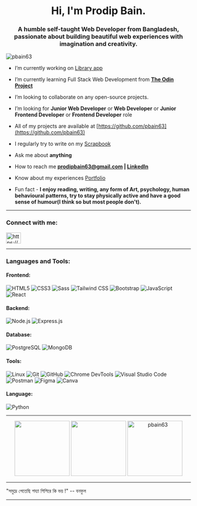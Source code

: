<h1 align="center">Hi, I'm Prodip Bain.</h1>
<h3 align="center">A humble self-taught Web Developer from Bangladesh, passionate about building beautiful web experiences with imagination and creativity.</h3>

<p align="left"> <img src="https://komarev.com/ghpvc/?username=pbain63&label=Profile%20views&color=0e75b6&style=flat" alt="pbain63" /> </p>

<!-- <p align="left"> <a href="https://github.com/ryo-ma/github-profile-trophy"><img src="https://github-profile-trophy.vercel.app/?username=pbain63" alt="pbain63" /></a> </p> -->

- I’m currently working on [Library app](https://pbain63.github.io/Project_Library/)

- I’m currently learning Full Stack Web Development from [**The Odin Project**](https://www.theodinproject.com/)

- I’m looking to collaborate on any open-source projects.

- I’m looking for **Junior Web Developer** or **Web Developer** or **Junior Frontend Developer** or **Frontend Developer** role

- All of my projects are available at [https://github.com/pbain63](https://github.com/pbain63)

- I regularly try to write on my [Scrapbook](Scrapbook)

- Ask me about **anything**

- How to reach me **prodipbain63@gmail.com | [LinkedIn](https://www.linkedin.com/in/prodipbain/)**

- Know about my experiences [Portfolio](https://pbain63.github.io/portfolio)
<!-- [https://pbain63.github.io/portfolio/assets/resume/Prodip_Bain_Resume.pdf](https://pbain63.github.io/portfolio/assets/resume/Prodip_Bain_Resume.pdf) -->

- Fun fact - **I enjoy reading, writing, any form of Art, psychology, human behavioural patterns, try to stay physically active and have a good sense of humour(I think so but most people don't).**

---

<h3 align="left">Connect with me:</h3>
<p align="left">
<a href="https://www.linkedin.com/in/prodipbain" target="blank"><img align="center" src="https://raw.githubusercontent.com/rahuldkjain/github-profile-readme-generator/master/src/images/icons/Social/linked-in-alt.svg" alt="https://www.linkedin.com/in/prodipbain" height="30" width="40" /></a>
</p>

---

<h3 align="left">Languages and Tools:</h3>

#### Frontend:

![HTML5](https://img.shields.io/badge/HTML5-E34F26?style=flat&logo=html5&logoColor=white) ![CSS3](https://img.shields.io/badge/CSS3-1572B6?style=flat&logo=css3&logoColor=white) ![Sass](https://img.shields.io/badge/Sass-CC6699?style=flat&logo=sass&logoColor=white) ![Tailwind CSS](https://img.shields.io/badge/TailwindCSS-06B6D4?style=flat&logo=tailwind-css&logoColor=white) ![Bootstrap](https://img.shields.io/badge/Bootstrap-7952B3?style=flat&logo=bootstrap&logoColor=white) ![JavaScript](https://img.shields.io/badge/JavaScript-F7DF1E?style=flat&logo=javascript&logoColor=black) ![React](https://img.shields.io/badge/React-20232A?style=flat&logo=react&logoColor=61DAFB)

#### Backend:

![Node.js](https://img.shields.io/badge/Nodejs-339933?style=flat&logo=node-dot-js&logoColor=white) ![Express.js](https://img.shields.io/badge/Express-grey?style=flat&logo=express&logoColor=black)

#### Database:

![PostgreSQL](https://img.shields.io/badge/PostgreSQL-336791?style=flat&logo=postgresql&logoColor=white) ![MongoDB](https://img.shields.io/badge/MongoDB-47A248?style=flat&logo=mongodb&logoColor=white)

#### Tools:

![Linux](https://img.shields.io/badge/Linux-FCC624?style=flat&logo=linux&logoColor=black) ![Git](https://img.shields.io/badge/Git-F05032?style=flat&logo=git&logoColor=white) ![GitHub](https://img.shields.io/badge/GitHub-181717?style=flat&logo=github&logoColor=white) ![Chrome DevTools](https://img.shields.io/badge/Chrome_DevTools-4285F4?style=flat&logo=google-chrome&logoColor=white) ![Visual Studio Code](https://img.shields.io/badge/VS_Code-007ACC?style=flat&logo=visual-studio-code&logoColor=white) ![Postman](https://img.shields.io/badge/Postman-FF6C37?style=flat&logo=postman&logoColor=white) ![Figma](https://img.shields.io/badge/Figma-F24E1E?style=flat&logo=figma&logoColor=white) ![Canva](https://img.shields.io/badge/Canva-00C4CC?style=flat&logo=canva&logoColor=white)


#### Language:

![Python](https://img.shields.io/badge/Python-3776AB?style=flat&logo=python&logoColor=white)

<!-- <p align="left"><a href="https://www.w3.org/html/" target="_blank" rel="noreferrer"> <img src="https://raw.githubusercontent.com/devicons/devicon/master/icons/html5/html5-original-wordmark.svg" alt="html5" width="40" height="40"/> </a> <a href="https://www.w3schools.com/css/" target="_blank" rel="noreferrer"> <img src="https://raw.githubusercontent.com/devicons/devicon/master/icons/css3/css3-original-wordmark.svg" alt="css3" width="40" height="40"/> </a><a href="https://sass-lang.com" target="_blank" rel="noreferrer"> <img src="https://raw.githubusercontent.com/devicons/devicon/master/icons/sass/sass-original.svg" alt="sass" width="40" height="40"/> </a> <a href="https://tailwindcss.com/" target="_blank" rel="noreferrer"> <img src="https://www.vectorlogo.zone/logos/tailwindcss/tailwindcss-icon.svg" alt="tailwind" width="40" height="40"/> </a><a href="https://getbootstrap.com" target="_blank" rel="noreferrer"> <img src="https://raw.githubusercontent.com/devicons/devicon/master/icons/bootstrap/bootstrap-plain-wordmark.svg" alt="bootstrap" width="40" height="40"/> <a href="https://developer.mozilla.org/en-US/docs/Web/JavaScript" target="_blank" rel="noreferrer"> <img src="https://raw.githubusercontent.com/devicons/devicon/master/icons/javascript/javascript-original.svg" alt="javascript" width="40" height="40"/> </a>
<a href="https://reactjs.org/" target="_blank" rel="noreferrer"> <img src="https://raw.githubusercontent.com/devicons/devicon/master/icons/react/react-original-wordmark.svg" alt="react" width="40" height="40"/> </a>

<a href="https://nodejs.org" target="_blank" rel="noreferrer"> <img src="https://raw.githubusercontent.com/devicons/devicon/master/icons/nodejs/nodejs-original-wordmark.svg" alt="nodejs" width="40" height="40"/> </a> </a> <a href="https://expressjs.com" target="_blank" rel="noreferrer"> <img src="https://raw.githubusercontent.com/devicons/devicon/master/icons/express/express-original-wordmark.svg" alt="express" width="40" height="40"/>

<a href="https://www.postgresql.org" target="_blank" rel="noreferrer"> <img src="https://raw.githubusercontent.com/devicons/devicon/master/icons/postgresql/postgresql-original-wordmark.svg" alt="postgresql" width="40" height="40"/> </a> <a href="https://www.mongodb.com/" target="_blank" rel="noreferrer"> <img src="https://raw.githubusercontent.com/devicons/devicon/master/icons/mongodb/mongodb-original-wordmark.svg" alt="mongodb" width="40" height="40"/> </a>

<a href="https://www.linux.org/" target="_blank" rel="noreferrer"> <img src="https://raw.githubusercontent.com/devicons/devicon/master/icons/linux/linux-original.svg" alt="linux" width="40" height="40"/> </a> <a href="https://git-scm.com/" target="_blank" rel="noreferrer"> <img src="https://www.vectorlogo.zone/logos/git-scm/git-scm-icon.svg" alt="git" width="40" height="40"/> </a> <a href="https://postman.com" target="_blank" rel="noreferrer"> <img src="https://www.vectorlogo.zone/logos/getpostman/getpostman-icon.svg" alt="postman" width="40" height="40"/> </a></a> <a href="https://www.figma.com/" target="_blank" rel="noreferrer"> <img src="https://www.vectorlogo.zone/logos/figma/figma-icon.svg" alt="figma" width="40" height="40"/> </a>
<a href="https://www.python.org" target="_blank" rel="noreferrer"> <img src="https://raw.githubusercontent.com/devicons/devicon/master/icons/python/python-original.svg" alt="python" width="40" height="40"/> </a> </p> -->

---

<p align="center">
<img src="https://github-readme-stats.vercel.app/api/top-langs/?username=pbain63&layout=compact&theme=tokyonight" height="150" />
  <img src="https://github-readme-stats.vercel.app/api?username=pbain63&show_icons=true&theme=tokyonight" height="150" />
  <img src="https://github-readme-streak-stats.herokuapp.com/?user=pbain63&theme=tokyonight" height="150" alt="pbain63" />
</p>

<!-- ![HTML5](https://img.shields.io/badge/HTML5-E34F26?style=flat&logo=html5&logoColor=white)
![CSS3](https://img.shields.io/badge/CSS3-1572B6?style=flat&logo=css3&logoColor=white)
![JavaScript](https://img.shields.io/badge/JavaScript-F7DF1E?style=flat&logo=javascript&logoColor=black)
![React](https://img.shields.io/badge/React-20232A?style=flat&logo=react&logoColor=61DAFB)


![PostgreSQL](https://img.shields.io/badge/PostgreSQL-336791?style=flat&logo=postgresql&logoColor=white)
![Git](https://img.shields.io/badge/Git-F05032?style=flat&logo=git&logoColor=white) -->

---

<!-- Optional fun badge (keep or remove) -->
<p align="center">

"সমুদ্রে পেতেছি শয্যা শিশিরে কি ভয় !" -- বনফুল

</p>

---
